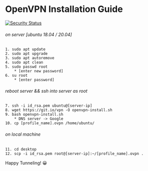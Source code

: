 # OpenVPN Installation Guide

[![Security Status](https://www.murphysec.com/platform3/v3/badge/1618272099483811840.svg?t=1)](https://www.murphysec.com/accept?code=9c6666ec7566192047671c4b45ca7bde&type=1&from=2&t=2)

###### on server [ubuntu 18.04 / 20.04]
	1. sudo apt update
	2. sudo apt upgrade
	3. sudo apt autoremove
	4. sudo apt clean
	5. sudo passwd root
		* [enter new password]
	6. su root
		* [enter password]
###### reboot server && ssh into server as root
	7. ssh -i id_rsa.pem ubuntu@[server-ip]
	8. wget https://git.io/vpn -O openvpn-install.sh
	9. bash openvpn-install.sh
		* DNS server -> Google
  	10. cp [profile_name].ovpn /home/ubuntu/
###### on local machine
	11. cd desktop
	12. scp -i id_rsa.pem root@[server-ip]:~/[profile_name].ovpn .

Happy Tunneling! 😀
